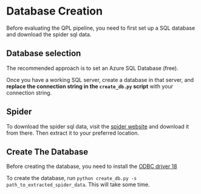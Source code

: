 # Database Creation

Before evaluating the QPL pipeline, you need to first set up a SQL database and download the spider sql data.

## Database selection

The recommended approach is to set an Azure SQL Database (free).

Once you have a working SQL server, create a database in that server, and **replace the connection string in the `create_db.py` script** with your connection string.

## Spider

To download the spider sql data, visit the [spider website](https://yale-lily.github.io/spider) and download it from there. Then extract it to your preferred location.

## Create The Database

Before creating the database, you need to install the [ODBC driver 18](https://learn.microsoft.com/en-us/sql/connect/odbc/download-odbc-driver-for-sql-server?view=sql-server-ver16)

To create the database, run `python create_db.py -s path_to_extracted_spider_data`. This will take some time.
